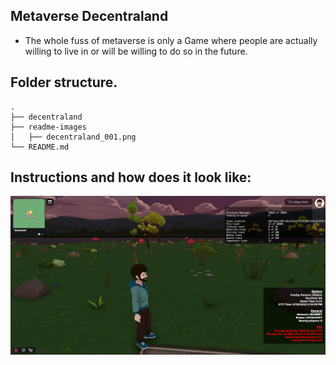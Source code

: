## Metaverse Decentraland

   * The whole fuss of metaverse is only a Game where people are actually willing
   to live in or will be willing to do so in the future.

##  Folder structure.
    .
    ├── decentraland
    ├── readme-images
    │   ├── decentraland_001.png
    └── README.md

## Instructions and how does it look like:
   ![decentraland_001](readme-images/decentraland_001.png)
